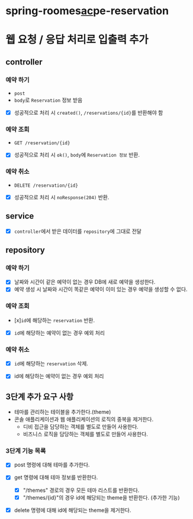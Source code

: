 # spring-roomes<u><b>ac</b></u>pe-reservation

# 웹 요청 / 응답 처리로 입출력 추가
## controller
### 예약 하기
* `post`
* `body`로 `Reservation` 정보 받음
- [x] 성공적으로 처리 시 `created()`, `/reservations/{id}`를 반환해야 함

### 예약 조회
* `GET /reservation/{id}`
- [x] 성공적으로 처리 시 `ok()`, `body`에 `Reservation 정보` 반환.

### 예약 취소
* `DELETE /reservation/{id}`
- [x] 성공적으로 처리 시 `noResponse(204)` 반환.

## service
- [x] `controller`에서 받은 데이터를 `repository`에 그대로 전달

## repository
### 예약 하기
- [x] 날짜와 시간이 같은 예약이 없는 경우 DB에 새로 예약을 생성한다.
- [x] 예약 생성 시 날짜와 시간이 똑같은 예약이 이미 있는 경우 예약을 생성할 수 없다.

### 예약 조회
- [x]`id`에 해당하는 `reservation` 반환.
- [x] `id`에 해당하는 예약이 없는 경우 예외 처리

### 예약 취소
- [x] `id`에 해당하는 `reservation` 삭제.
- [x] id에 해당하는 예약이 없는 경우 예외 처리


## 3단계 추가 요구 사항
* 테마를 관리하는 테이블을 추가한다.(theme)
* 콘솔 애플리케이션과 웹 애플리케이션의 로직의 중복을 제거한다.
  * 디비 접근을 담당하는 객체를 별도로 만들어 사용한다.
  * 비즈니스 로직을 담당하는 객체를 별도로 만들어 사용한다.

### 3단계 기능 목록
- [x] post 명령에 대해 테마를 추가한다.
- [x] get 명령에 대해 테마 정보를 반환한다.
  - [x] "/themes" 경로의 경우 모든 테마 리스트를 반환한다.
  - [x] "/themes/{id}"의 경우 id에 해당되는 theme을 반환한다. (추가한 기능)
- [x] delete 명령에 대해 id에 해당되는 theme을 제거한다.

